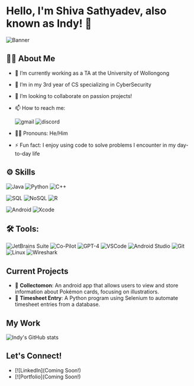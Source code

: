 # Hello, I'm Shiva Sathyadev, also known as Indy! 👋

![Banner](URL_TO_YOUR_BANNER_IMAGE)

## 🧑🏾 About Me

- 🔭 I’m currently working as a TA at the University of Wollongong
- 🌱 I’m in my 3rd year of CS specializing in CyberSecurity
- 👯 I’m looking to collaborate on passion projects!
- 📫 How to reach me:

     ![gmail](https://img.shields.io/badge/Gmail-D14836?style=for-the-badge&logo=gmail&logoColor=white)
     ![discord](https://img.shields.io/badge/Discord-7289DA?style=for-the-badge&logo=discord&logoColor=white)
  
- 🧑🏾 Pronouns: He/Him
- ⚡ Fun fact: I enjoy using code to solve problems I encounter in my day-to-day life

## ⚙ Skills

![Java](https://img.shields.io/badge/-Java-007396?style=flat-square&logo=java)
![Python](https://img.shields.io/badge/-Python-3776AB?style=flat-square&logo=Python)
![C++](https://img.shields.io/badge/-C++-00599C?style=flat-square&logo=cplusplus)

![SQL](https://img.shields.io/badge/-SQL-4479A1?style=flat-square&logo=mysql)
![NoSQL](https://img.shields.io/badge/-NoSQL-000000?style=flat-square&logo=mongodb)
![R](https://img.shields.io/badge/-R-276DC3?style=flat-square&logo=r&logoColor=white)

![Android](https://img.shields.io/badge/-Android%20App%20Development-3DDC84?style=flat-square&logo=android)
![Xcode](https://img.shields.io/badge/-Xcode-147EFB?style=flat-square&logo=xcode&logoColor=white)


## 🛠️ Tools:

![JetBrains Suite](https://img.shields.io/badge/-JetBrains-000000?style=flat-square&logo=jetbrains)
![Co-Pilot](https://img.shields.io/badge/-CoPilot-007ACC?style=flat-square&logo=github)
![GPT-4](https://img.shields.io/badge/-GPT4-000000?style=flat-square&logo=openai)
![VSCode](https://img.shields.io/badge/-VSCode-007ACC?style=flat-square&logo=visualstudiocode)
![Android Studio](https://img.shields.io/badge/-Android%20Studio-3DDC84?style=flat-square&logo=androidstudio)
![Git](https://img.shields.io/badge/-Git-F05032?style=flat-square&logo=git&logoColor=white)
![Linux](https://img.shields.io/badge/-Linux-FCC624?style=flat-square&logo=linux&logoColor=black)
![Wireshark](https://img.shields.io/badge/-Wireshark-1679A7?style=flat-square&logo=wireshark&logoColor=white)



## Current Projects

- 📱 **Collectomon**: An android app that allows users to view and store information about Pokémon cards, focusing on illustratiors.
- 🐍 **Timesheet Entry**: A Python program using Selenium to automate timesheet entries from a database.


## My Work

![Indy's GitHub stats](https://github-readme-stats.vercel.app/api?username=IndyShivy&show_icons=true&theme=radical)

## Let's Connect!

- [![LinkedIn](Coming Soon!)
- [![Portfolio](Coming Soon!)

<!-- Customize your badges on https://shields.io/ and icons on https://simpleicons.org/ -->
